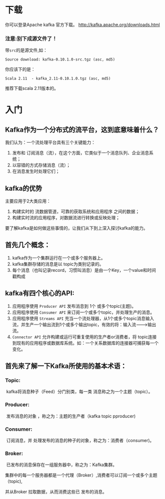 # 下载

你可以登录Apache kafka 官方下载。
<http://kafka.apache.org/downloads.html>

### 注意:别下成源文件了！

带`src`的是源文件,如：

```
Source download: kafka-0.10.1.0-src.tgz (asc, md5)
```

你应该下的是：

```
Scala 2.11  - kafka_2.11-0.10.1.0.tgz (asc, md5)
```

推荐下载scala 2.11版本的。

# 入门

## Kafka作为一个分布式的流平台，这到底意味着什么？

  我们认为：一个流处理平台具有三个关键能力：

1. 发布和 订阅消息（流），在这个方面，它类似于一个消息队列、企业消息系统；
2. 以容错的方式存储消息（流）；
3. 在消息发生时处理它们；

## kafka的优势

主要应用于2大类应用：

1. 构建实时的 流数据管道，可靠的获取系统和应用程序 之间的数据；
2. 构建实时流的应用程序，对数据流进行转换或反映处理；

要了解kafka是如何做这些事情的，让我们从下到上深入探讨kafka的能力。

## 首先几个概念：

1. kafka作为一个集群运行在一个或多个服务器上。
2. kafka集群存储的消息是以 topic为类别记录的。
3. 每个消息（也叫记录record，习惯叫消息）是由一个Key，一个value和时间戳构成

## kafka有四个核心的API:

1. 应用程序使用 `Producer API`  发布消息到 1个 或多个topic(主题)。
2. 应用程序使用 `Consumer API` 来订阅一个或多个topic，并处理生产的消息。
3. 应用程序使用 `Streams API` 充当一个流处理器，从1个或多个topic消息输入流，并生产一个输出流到1个或多个输出topic，有效的将：输入流--->输出流。
4. `Connector API` 允许构建或运行可重复使用的生产者or消费者，将 topic连接到现有的应用程序或数据库系统。如：一个关系数据库的连接器可捕获每一个变化。

## 首先来了解一下Kafka所使用的基本术语：

### Topic:

​	kafka将消息种子（Feed）分门别类，每一类 消息称之为一个主题（topic）。

### Producer:

​	发布消息的对象 ，称之为：主题的生产者（kafka topic pproducer)

### Consumer:

​	订阅消息，并 处理发布的消息的种子的对象，称之为：消费者（consumer)。

### Broker:

​	已发布的消息保存在一组服务器中，称之为：Kafka集群。

集群中的每一个服务器都是一个代理（Broker）,消费者可以订阅一个或多个主题（topic),

并从Broker 拉取数据，从而消费这些已 发布的消息。

